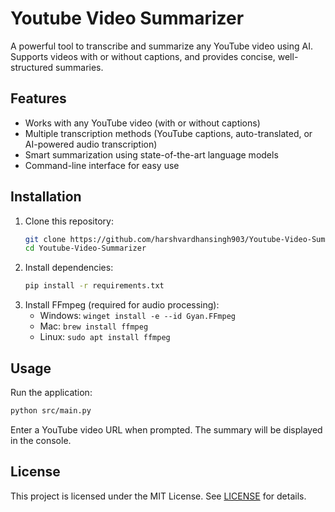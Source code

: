 # Youtube Video Summarizer

A powerful tool to transcribe and summarize any YouTube video using AI. Supports videos with or without captions, and provides concise, well-structured summaries.

## Features
- Works with any YouTube video (with or without captions)
- Multiple transcription methods (YouTube captions, auto-translated, or AI-powered audio transcription)
- Smart summarization using state-of-the-art language models
- Command-line interface for easy use

## Installation
1. Clone this repository:
   ```sh
   git clone https://github.com/harshvardhansingh903/Youtube-Video-Summarizer.git
   cd Youtube-Video-Summarizer
   ```
2. Install dependencies:
   ```sh
   pip install -r requirements.txt
   ```
3. Install FFmpeg (required for audio processing):
   - Windows: `winget install -e --id Gyan.FFmpeg`
   - Mac: `brew install ffmpeg`
   - Linux: `sudo apt install ffmpeg`

## Usage
Run the application:
```sh
python src/main.py
```
Enter a YouTube video URL when prompted. The summary will be displayed in the console.

## License
This project is licensed under the MIT License. See [LICENSE](LICENSE) for details.
